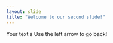 ```yaml
---
layout: slide
title: "Welcome to our second slide!"
---
```

Your text s
Use the left arrow to go back!
